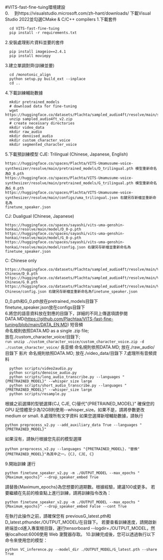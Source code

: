 #VITS-fast-fine-tuing環境建設  
0.
　到https://visualstudio.microsoft.com/zh-hant/downloads/ 下載Visual Studio 2022並勾選CMake & C/C++ compilers
1.下載套件
```
  cd VITS-fast-fine-tuing
  pip install -r requirements.txt
```
2.安裝處理影片資料並要的套件
```
  pip install imageio==2.4.1
  pip install moviepy
```
3.建立單調對齊(訓練並要)
```
  cd /monotonic_align
  python setup.py build_ext --inplace
  cd ..
```
4.下載訓練輔助數據
```
  mkdir pretrained_models
  # download data for fine-tuning
  wget https://huggingface.co/datasets/Plachta/sampled_audio4ft/resolve/main/sampled_audio4ft_v2.zip
  unzip sampled_audio4ft_v2.zip
  # create necessary directories
  mkdir video_data
  mkdir raw_audio
  mkdir denoised_audio
  mkdir custom_character_voice
  mkdir segmented_character_voice
```
5.下載預訓練模型
  CJE: Trilingual (Chinese, Japanese, English)
  ```
  https://huggingface.co/spaces/Plachta/VITS-Umamusume-voice-synthesizer/resolve/main/pretrained_models/D_trilingual.pth 模型重新命名為D_0.pth
  https://huggingface.co/spaces/Plachta/VITS-Umamusume-voice-synthesizer/resolve/main/pretrained_models/G_trilingual.pth 模型重新命名為G_0.pth
  https://huggingface.co/spaces/Plachta/VITS-Umamusume-voice-synthesizer/resolve/main/configs/uma_trilingual.json 右鍵另存新檔並重新命名為
  finetune_speaker.json
  ```
  CJ: Dualigual (Chinese, Japanese)
  ```
  https://huggingface.co/spaces/sayashi/vits-uma-genshin-honkai/resolve/main/model/D_0-p.pth 
  https://huggingface.co/spaces/sayashi/vits-uma-genshin-honkai/resolve/main/model/G_0-p.pth
  https://huggingface.co/spaces/sayashi/vits-uma-genshin-honkai/resolve/main/model/config.json 右鍵另存新檔並重新命名為finetune_speaker.json
  ```
  C: Chinese only
  ```
  https://huggingface.co/datasets/Plachta/sampled_audio4ft/resolve/main/VITS-Chinese/D_0.pth 
  https://huggingface.co/datasets/Plachta/sampled_audio4ft/resolve/main/VITS-Chinese/G_0.pth 
  https://huggingface.co/datasets/Plachta/sampled_audio4ft/resolve/main/VITS-Chinese/config.json 右鍵另存新檔並重新命名為finetune_speaker.json
  ```
  D_0.pth和G_0.pth放在pretrained_models目錄下  
  finetune_speaker.json放在configs目錄下  
6.將您的語音資料放在對應的目錄下，詳細的不同上傳選項請參閱DATA.MD(https://github.com/Plachtaa/VITS-fast-fine-tuning/blob/main/DATA_EN.MD)
  短音頻  
    命名規則依照DATA.MD as a single .zip file;  
    放在./custom_character_voice/目錄下;  
    ```
    run unzip ./custom_character_voice/custom_character_voice.zip -d ./custom_character_voice/
    ```
  長音頻
    命名規則依照DATA.MD;
    放在./raw_audio/目錄下
  影片
    命名規則依照DATA.MD;
    放在./video_data/目錄下
7.處理所有音頻資料
```
  python scripts/video2audio.py
  python scripts/denoise_audio.py
  python scripts/long_audio_transcribe.py --languages "{PRETRAINED_MODEL}" --whisper_size large
  python scripts/short_audio_transcribe.py --languages "{PRETRAINED_MODEL}" --whisper_size large
  python scripts/resample.py
```
  根據之前選擇的型號選擇{CJ, CJE, C}替代"{PRETRAINED_MODEL}"
  確保您的 GPU 記憶體至少為12GB則使用--whisper_size。如果不是，請將參數更改medium or small.
8.處理所有文字資料
  如果您選擇新增輔助數據，請執行
  ```
  python preprocess_v2.py --add_auxiliary_data True --languages "{PRETRAINED_MODEL}"
  ```
  如果沒有，請執行根據您先前的模型選擇
  ```
  python preprocess_v2.py --languages "{PRETRAINED_MODEL}，"替換"{PRETRAINED_MODEL}"為其中之一。{CJ, CJE, C}
  ```
9.開始訓練
  運行
  ```
  python finetune_speaker_v2.py -m ./OUTPUT_MODEL --max_epochs "{Maximum_epochs}" --drop_speaker_embed True
  ```
  請替換{Maximum_epochs}為您想要的週期數。根據經驗，建議100或更多。
  若要繼續在先前的檢查點上進行訓練，請將訓練指令改為：
  ```
  python finetune_speaker_v2.py -m ./OUTPUT_MODEL --max_epochs "{Maximum_epochs}" --drop_speaker_embed False --cont True
  ```
  在執行此操作之前，請確保您有 previousG_latest.pth和D_latest.pthunder./OUTPUT_MODEL/在目錄下。
  若要查看訓練進度，請開啟新終端並cd進入專案根目錄，運行tensorboard --logdir=./OUTPUT_MODEL，然後localhost:6006使用 Web 瀏覽器存取。
10.訓練完成後，您可以透過執行以下命令來使用您的模型：
  ```
  python VC_inference.py --model_dir ./OUTPUT_MODEL/G_latest.pth --share True
  ```
